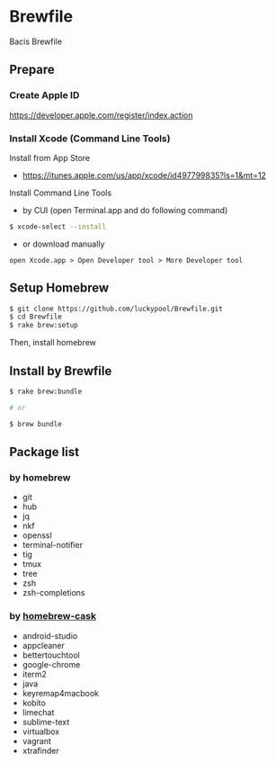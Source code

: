 Brewfile
========

Bacis Brewfile

## Prepare

### Create Apple ID

https://developer.apple.com/register/index.action

### Install Xcode (Command Line Tools)

Install from App Store

- https://itunes.apple.com/us/app/xcode/id497799835?ls=1&mt=12

Install Command Line Tools

- by CUI (open Terminal.app and do following command)

```bash
$ xcode-select --install
```

- or download manually

```
open Xcode.app > Open Developer tool > More Developer tool
```

## Setup Homebrew

```bash
$ git clone https://github.com/luckypool/Brewfile.git
$ cd Brewfile
$ rake brew:setup
```

Then, install homebrew

## Install by Brewfile

```bash
$ rake brew:bundle

# or

$ brew bundle
```

## Package list

### by homebrew

- git
- hub
- jq
- nkf
- openssl
- terminal-notifier
- tig
- tmux
- tree
- zsh
- zsh-completions

### by [homebrew-cask](https://github.com/phinze/homebrew-cask)

- android-studio
- appcleaner
- bettertouchtool
- google-chrome
- iterm2
- java
- keyremap4macbook
- kobito
- limechat
- sublime-text
- virtualbox
- vagrant
- xtrafinder

